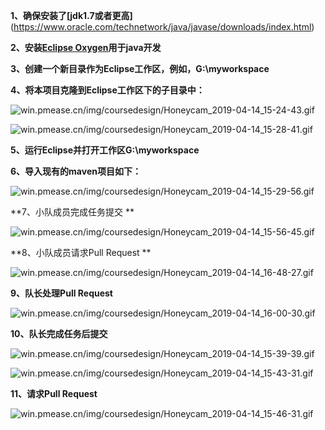 **1、确保安装了[jdk1.7或者更高]**(https://www.oracle.com/technetwork/java/javase/downloads/index.html)

**2、安装[Eclipse Oxygen](https://www.eclipse.org/)用于java开发**

**3、创建一个新目录作为Eclipse工作区，例如，G:\myworkspace**

**4、将本项目克隆到Eclipse工作区下的子目录中：**

 ![win.pmease.cn/img/coursedesign/Honeycam_2019-04-14_15-24-43.gif](http://win.pmease.cn/img/coursedesign/Honeycam_2019-04-14_15-24-43.gif)   
 
![win.pmease.cn/img/coursedesign/Honeycam_2019-04-14_15-28-41.gif](http://win.pmease.cn/img/coursedesign/Honeycam_2019-04-14_15-28-41.gif)

**5、运行Eclipse并打开工作区G:\myworkspace**

**6、导入现有的maven项目如下：**

![win.pmease.cn/img/coursedesign/Honeycam_2019-04-14_15-29-56.gif](http://win.pmease.cn/img/coursedesign/Honeycam_2019-04-14_15-29-56.gif)

**7、小队成员完成任务提交 **

![win.pmease.cn/img/coursedesign/Honeycam_2019-04-14_15-56-45.gif](http://win.pmease.cn/img/coursedesign/Honeycam_2019-04-14_15-56-45.gif)

**8、小队成员请求Pull Request  **

![win.pmease.cn/img/coursedesign/Honeycam_2019-04-14_16-48-27.gif](http://win.pmease.cn/img/coursedesign/Honeycam_2019-04-14_16-48-27.gif)

**9、队长处理Pull Request**

 ![win.pmease.cn/img/coursedesign/Honeycam_2019-04-14_16-00-30.gif](http://win.pmease.cn/img/coursedesign/Honeycam_2019-04-14_16-00-30.gif)

**10、队长完成任务后提交**

![win.pmease.cn/img/coursedesign/Honeycam_2019-04-14_15-39-39.gif](http://win.pmease.cn/img/coursedesign/Honeycam_2019-04-14_15-39-39.gif) 

 ![win.pmease.cn/img/coursedesign/Honeycam_2019-04-14_15-43-31.gif](http://win.pmease.cn/img/coursedesign/Honeycam_2019-04-14_15-43-31.gif)

**11、请求Pull Request**

 ![win.pmease.cn/img/coursedesign/Honeycam_2019-04-14_15-46-31.gif](http://win.pmease.cn/img/coursedesign/Honeycam_2019-04-14_15-46-31.gif)